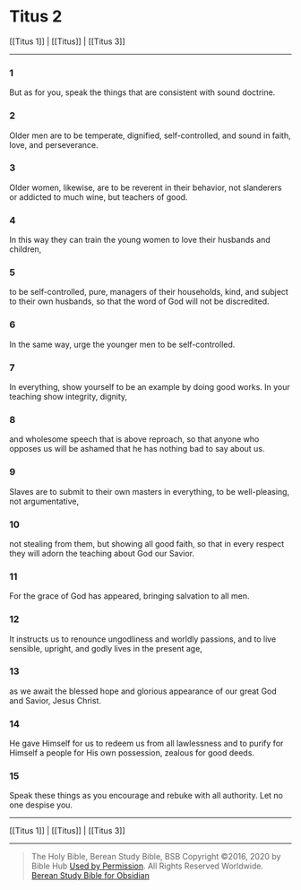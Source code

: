 # Titus 2

[[Titus 1]] | [[Titus]] | [[Titus 3]]

---

### 1
But as for you, speak the things that are consistent with sound doctrine.

### 2
Older men are to be temperate, dignified, self-controlled, and sound in faith, love, and perseverance.

### 3
Older women, likewise, are to be reverent in their behavior, not slanderers or addicted to much wine, but teachers of good.

### 4
In this way they can train the young women to love their husbands and children,

### 5
to be self-controlled, pure, managers of their households, kind, and subject to their own husbands, so that the word of God will not be discredited.

### 6
In the same way, urge the younger men to be self-controlled.

### 7
In everything, show yourself to be an example by doing good works. In your teaching show integrity, dignity,

### 8
and wholesome speech that is above reproach, so that anyone who opposes us will be ashamed that he has nothing bad to say about us.

### 9
Slaves are to submit to their own masters in everything, to be well-pleasing, not argumentative,

### 10
not stealing from them, but showing all good faith, so that in every respect they will adorn the teaching about God our Savior.

### 11
For the grace of God has appeared, bringing salvation to all men.

### 12
It instructs us to renounce ungodliness and worldly passions, and to live sensible, upright, and godly lives in the present age,

### 13
as we await the blessed hope and glorious appearance of our great God and Savior, Jesus Christ.

### 14
He gave Himself for us to redeem us from all lawlessness and to purify for Himself a people for His own possession, zealous for good deeds.

### 15
Speak these things as you encourage and rebuke with all authority. Let no one despise you.

---

[[Titus 1]] | [[Titus]] | [[Titus 3]]

---

> The Holy Bible, Berean Study Bible, BSB
> Copyright &copy;2016, 2020 by Bible Hub
> [Used by Permission](https://berean.bible/terms.htm). All Rights Reserved Worldwide.
> [Berean Study Bible for Obsidian](https://github.com/gapmiss/berean-study-bible-for-obsidian)


